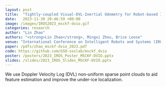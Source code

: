 ```yaml
---
layout: post
title:  "Tightly-coupled Visual-DVL-Inertial Odometry for Robot-based Ice-water Boundary Exploration"
date:   2023-11-30 20:46:59 +00:00
image: /images/IROS2023_msckf-dvio.gif
categories: research
author: "Lin Zhao"
authors: "<strong>Lin Zhao</strong>, Mingxi Zhou, Brice Loose"
venue: "International Conference on Intelligent Robots and Systems (IROS)"
paper: /pdfs/zhao_msckf-dvio_2023.pdf
code: https://github.com/GSO-soslab/msckf_dvio
poster: /posters/2023_IROS_Poster_MSCKF-DVIO.pptx
slides: /slides/2023_IROS_Slides_MSCKF-DVIO.pptx
---
```

We use Doppler Velocity Log (DVL) non-uniform sparse point clouds to aid feature estimation and improve the under-ice localization.